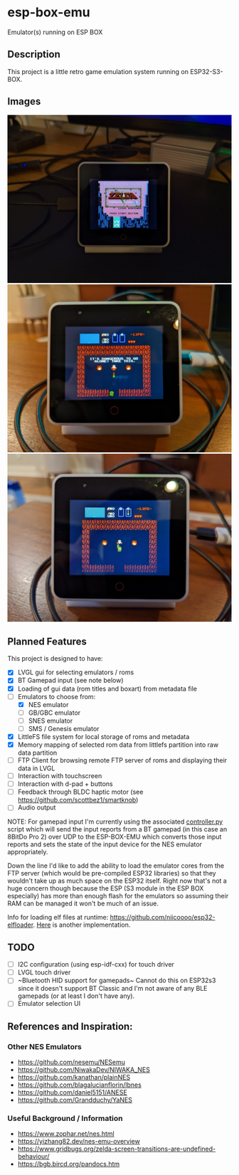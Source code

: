 # esp-box-emu
Emulator(s) running on ESP BOX

## Description

This project is a little retro game emulation system running on ESP32-S3-BOX.

## Images

![zelda](./images/zelda.jpeg)
![zelda dangerous](./images/zelda_its_dangerous.jpeg)
![zelda sword](./images/zelda_sword.jpeg)

## Planned Features

This project is designed to have:

 - [x] LVGL gui for selecting emulators / roms
 - [x] BT Gamepad input (see note below) 
 - [x] Loading of gui data (rom titles and boxart) from metadata file
 - [ ] Emulators to choose from:
   - [x] NES emulator
   - [ ] GB/GBC emulator
   - [ ] SNES emulator
   - [ ] SMS / Genesis emulator
 - [x] LittleFS file system for local storage of roms and metadata
 - [x] Memory mapping of selected rom data from littlefs partition into raw data
       partition
 - [ ] FTP Client for browsing remote FTP server of roms and displaying their
       data in LVGL
 - [ ] Interaction with touchscreen
 - [ ] Interaction with d-pad + buttons
 - [ ] Feedback through BLDC haptic motor (see
       https://github.com/scottbez1/smartknob)
 - [ ] Audio output

 NOTE: For gamepad input I'm currently using the associated
 [controller.py](./controller.py) script which will send the input reports from
 a BT gamepad (in this case an 8BitDo Pro 2) over UDP to the ESP-BOX-EMU which
 converts those input reports and sets the state of the input device for the NES
 emulator appropriately.
    
 Down the line I'd like to add the ability to load the emulator cores from the
 FTP server (which would be pre-compiled ESP32 libraries) so that they wouldn't
 take up as much space on the ESP32 itself. Right now that's not a huge concern
 though because the ESP (S3 module in the ESP BOX especially) has more than
 enough flash for the emulators so assuming their RAM can be managed it won't be
 much of an issue.
 
 Info for loading elf files at runtime:
 https://github.com/niicoooo/esp32-elfloader.
 [Here](https://github.com/joltwallet/jolt_wallet/tree/master/jolt_os/jelf_loader)
 is another implementation.

## TODO

- [ ] I2C configuration (using esp-idf-cxx) for touch driver
- [ ] LVGL touch driver
- [ ] ~Bluetooth HID support for gamepads~ Cannot do this on ESP32s3 since it
      doesn't support BT Classic and I'm not aware of any BLE gamepads (or at
      least I don't have any).
- [ ] Emulator selection UI

## References and Inspiration:

### Other NES Emulators
* https://github.com/nesemu/NESemu
* https://github.com/NiwakaDev/NIWAKA_NES
* https://github.com/kanathan/plainNES
* https://github.com/blagalucianflorin/lbnes
* https://github.com/daniel5151/ANESE
* https://github.com/Grandduchy/YaNES

### Useful Background / Information
* https://www.zophar.net/nes.html
* https://yizhang82.dev/nes-emu-overview
* https://www.gridbugs.org/zelda-screen-transitions-are-undefined-behaviour/
* https://bgb.bircd.org/pandocs.htm
